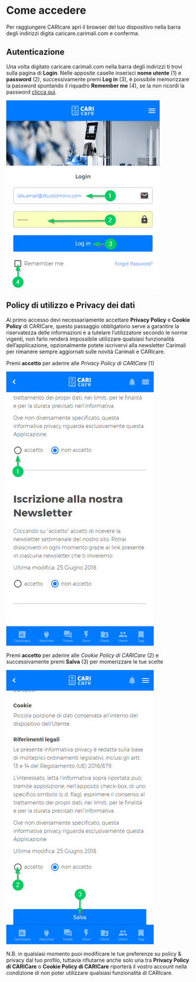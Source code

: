 # Come accedere

Per raggiungere CARIcare apri il browser del tuo dispositivo nella barra degli indirizzi digita caricare.carimali.com e conferma.

## Autenticazione

Una volta digitato caricare.carimali.com nella barra degli indirizzi ti trovi sulla pagina di **Login**.
Nelle apposite caselle inserisci **nome utente** (1) e **password** (2), successivamente premi **Log in** (3), è possibile memorizzare la password  spuntando il riquadro **Remember me** (4), se la non ricordi la password [clicca quì](https://carimali.github.io/wiki/#/docs-it/recover-password).

![Login](_images/login-1.png)

## Policy di utilizzo e Privacy dei dati

Al primo accesso devi necessariamente accettare **Privacy Policy** e **Cookie Policy** di CARICare, questo passaggio obbligatorio serve a garantire la riservatezza delle informazioni e a tutelare l’utilizzatore secondo le norme vigenti, non farlo renderà impossibile utilizzare qualsiasi funzionalità dell’applicazione, opzionalmente potete iscrivervi alla newsletter Carimali per rimanere sempre aggiornati sulle novità Carimali e CARIcare.

Premi **accetto** per aderire alle *Privacy Policy di CARICare* (1)

![Policy](_images/policy_privacy_1.png)

Premi **accetto** per aderire alle *Cookie Policy di CARICare* (2) e successivamente premi **Salva** (3) per momerizzare le tue scelte

![Cookie](_images/policy_privacy_2.png)

N.B. in qualsiasi momento puoi modificare le tue preferenze su policy & privacy dal tuo profilo, tuttavia rifiutarne anche solo una tra **Privacy Policy di CARICare** o **Cookie Policy di CARICare** riporterà il vostro account nella condizione di non poter utilizzare qualsiasi funzionalità di CARIcare.








